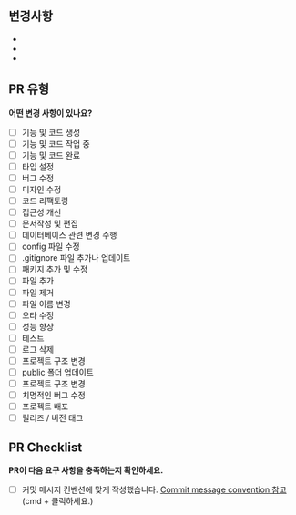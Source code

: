 <!-- upstream PR 메시지 : 🔀 merge: from feature/ to dev  -->
<!-- origin PR 메시지 : 변경사항 title에 적기 (git 메시지 쓰지 않기 ex)feat,fix...  -->
<!-- PR 메시지 : ⏪️ revert: 변경사항 되돌리기  -->
<!-- PR 메시지 : 🔖 release: ver 1.X.X  -->

## 변경사항

 <!---- 변경 사항 및 관련 이슈에 대해 간단하게 작성해주세요. 어떻게보다 무엇을 왜 수정했는지 설명해주세요. -->

-
-
- <br/>

## PR 유형

**어떤 변경 사항이 있나요?**

- [ ] 기능 및 코드 생성
- [ ] 기능 및 코드 작업 중
- [ ] 기능 및 코드 완료
- [ ] 타입 설정
- [ ] 버그 수정
- [ ] 디자인 수정
- [ ] 코드 리팩토링
- [ ] 접근성 개선
- [ ] 문서작성 및 편집
- [ ] 데이터베이스 관련 변경 수행
- [ ] config 파일 수정
- [ ] .gitignore 파일 추가나 업데이트
- [ ] 패키지 추가 및 수정
- [ ] 파일 추가
- [ ] 파일 제거
- [ ] 파일 이름 변경
- [ ] 오타 수정
- [ ] 성능 향상
- [ ] 테스트
- [ ] 로그 삭제
- [ ] 프로젝트 구조 변경
- [ ] public 폴더 업데이트
- [ ] 프로젝트 구조 변경
- [ ] 치명적인 버그 수정
- [ ] 프로젝트 배포
- [ ] 릴리즈 / 버전 태그
      <br>

## PR Checklist

**PR이 다음 요구 사항을 충족하는지 확인하세요.**

- [ ] 커밋 메시지 컨벤션에 맞게 작성했습니다. [Commit message convention 참고](https://github.com/FRONTENDSCHOOLPLUS2/TriFly/wiki/Commit-Convention) (cmd + 클릭하세요.)
